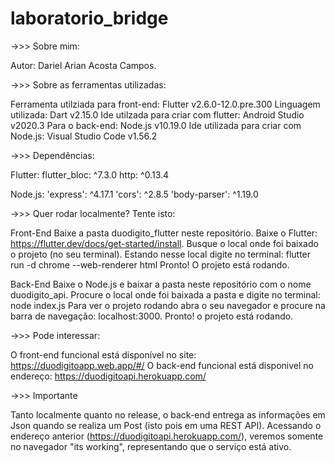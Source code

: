 # laboratorio_bridge

->>> Sobre mim:

  Autor: Dariel Arian Acosta Campos.

->>> Sobre as ferramentas utilizadas:

  Ferramenta utilziada para front-end: Flutter v2.6.0-12.0.pre.300
  Linguagem utilizada: Dart v2.15.0
  Ide utilzada para criar com flutter: Android Studio v2020.3
  Para o back-end: Node.js v10.19.0
  Ide utilizada para criar com Node.js: Visual Studio Code v1.56.2

->>> Dependências: 

  Flutter: 
  flutter_bloc: ^7.3.0
  http: ^0.13.4

  Node.js:
  'express': ^4.17.1
  'cors': ^2.8.5
  'body-parser': ^1.19.0
  
->>> Quer rodar localmente? Tente isto:

  Front-End
    Baixe a pasta duodigito_flutter neste repositório.
    Baixe o Flutter: https://flutter.dev/docs/get-started/install.
    Busque o local onde foi baixado o projeto (no seu terminal).
    Estando nesse local digite no terminal: flutter run -d chrome --web-renderer html
    Pronto! O projeto está rodando.

  Back-End
    Baixe o Node.js e baixar a pasta neste repositório com o nome duodigito_api.
    Procure o local onde foi baixada a pasta e digite no terminal: node index.js
    Para ver o projeto rodando abra o seu navegador e procure na barra de navegação: localhost:3000.
    Pronto! o projeto está rodando.

->>> Pode interessar:
  
  O front-end funcional está disponível no site: https://duodigitoapp.web.app/#/
  O back-end funcional está disponivel no endereço: https://duodigitoapi.herokuapp.com/
  
->>> Importante
  
  Tanto localmente quanto no release, o back-end entrega as informações em Json quando se realiza um Post (isto pois em uma REST API). Acessando o endereço anterior (https://duodigitoapi.herokuapp.com/), veremos somente no navegador "its working", representando que o serviço está ativo.
